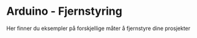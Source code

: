 # Arduino - Fjernstyring
Her finner du eksempler på forskjellige måter å fjernstyre dine prosjekter
